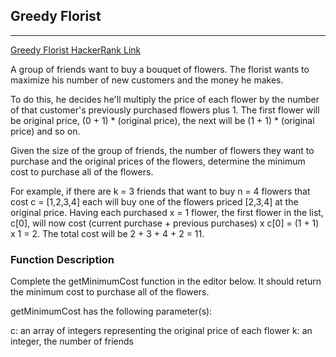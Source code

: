## Greedy Florist

-------

[Greedy Florist HackerRank Link](https://www.hackerrank.com/challenges/greedy-florist/problem?h_l=interview&playlist_slugs%5B%5D=interview-preparation-kit&playlist_slugs%5B%5D=greedy-algorithms)

A group of friends want to buy a bouquet of flowers. The florist wants to maximize his number of new customers and the 
money he makes. 

To do this, he decides he'll multiply the price of each flower by the number of that customer's previously 
purchased flowers plus 1. The first flower will be original price, (0 + 1) * (original price), the next will be 
(1 + 1) * (original price) and so on.

Given the size of the group of friends, the number of flowers they want to purchase and the original prices of the flowers, determine the minimum cost to purchase all of the flowers.

For example, if there are k = 3 friends that want to buy n = 4 flowers that cost c = [1,2,3,4] each will buy one of the flowers priced [2,3,4] at the original price. Having each purchased  x = 1 flower, the first flower in the list, c[0], will now cost (current purchase  + previous purchases) x c[0] = (1 + 1) x 1 = 2. The total cost will be 2 + 3 + 4 + 2 = 11.

### Function Description

Complete the getMinimumCost function in the editor below. It should return the minimum cost to purchase all of the flowers.

getMinimumCost has the following parameter(s):

c: an array of integers representing the original price of each flower
k: an integer, the number of friends
